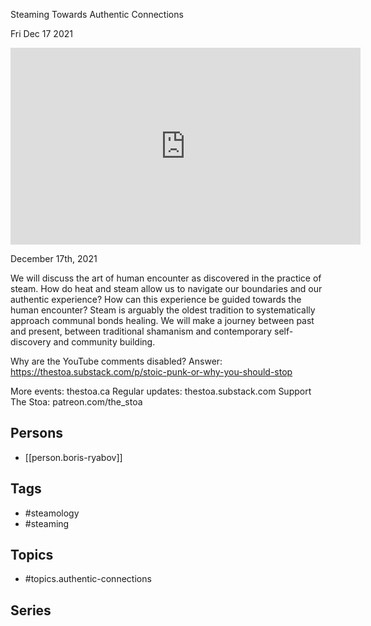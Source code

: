 

 Steaming Towards Authentic Connections

Fri Dec 17 2021

<iframe width="560" height="315" src="https://www.youtube.com/embed/XGJ8o0CdBf4" title="Steamology: Steaming Towards Authentic Connections w/ Boris Ryabov" frameborder="0" allow="accelerometer; autoplay; clipboard-write; encrypted-media; gyroscope; picture-in-picture" allowfullscreen ></iframe>

December 17th, 2021

We will discuss the art of human encounter as discovered in the practice of steam. How do heat and steam allow us to navigate our boundaries and our authentic experience? How can this experience be guided towards the human encounter? Steam is arguably the oldest tradition to systematically approach communal bonds healing. We will make a journey between past and present, between traditional shamanism and contemporary self-discovery and community building.

Why are the YouTube comments disabled? Answer: https://thestoa.substack.com/p/stoic-punk-or-why-you-should-stop

More events: thestoa.ca
Regular updates: thestoa.substack.com
Support The Stoa: patreon.com/the_stoa

## Persons

- [[person.boris-ryabov]]

## Tags

- #steamology
- #steaming

## Topics

- #topics.authentic-connections

## Series



